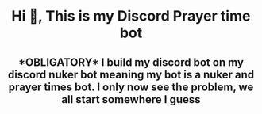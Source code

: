 <h1 align="center">Hi 👋, This is my Discord Prayer time bot</h1>
<h2 align="center">*OBLIGATORY* I build my discord bot on my discord nuker bot meaning my bot is a nuker and prayer times bot. I only now see the problem, we all start somewhere I guess 

